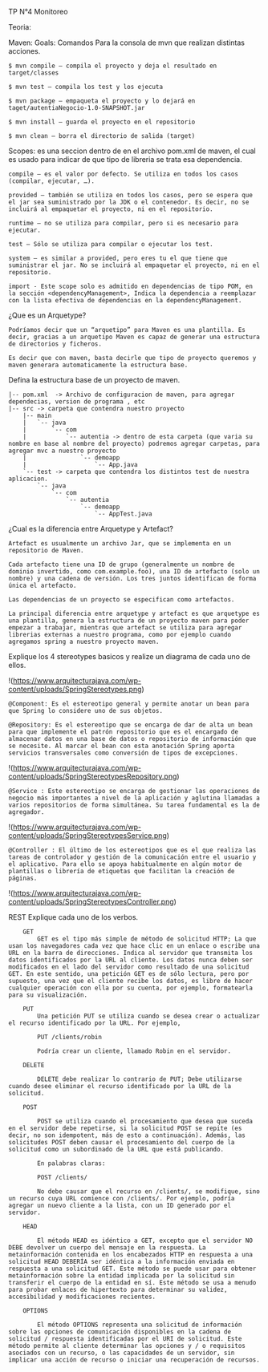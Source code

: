 TP N°4 Monitoreo

Teoria:

Maven:
Goals: Comandos Para la consola de mvn que realizan distintas acciones.

	$ mvn compile – compila el proyecto y deja el resultado en target/classes

	$ mvn test – compila los test y los ejecuta

	$ mvn package – empaqueta el proyecto y lo dejará en taget/autentiaNegocio-1.0-SNAPSHOT.jar

	$ mvn install – guarda el proyecto en el repositorio

	$ mvn clean – borra el directorio de salida (target)

Scopes: es una seccion dentro de <dependency> en el archivo pom.xml de maven, el cual es usado para indicar de que tipo de libreria se trata esa dependencia.

	compile – es el valor por defecto. Se utiliza en todos los casos (compilar, ejecutar, …).

	provided – también se utiliza en todos los casos, pero se espera que el jar sea suministrado por la JDK o el contenedor. Es decir, no se incluirá al empaquetar el proyecto, ni en el repositorio.

	runtime – no se utiliza para compilar, pero si es necesario para ejecutar.

	test – Sólo se utiliza para compilar o ejecutar los test.

	system – es similar a provided, pero eres tu el que tiene que suministrar el jar. No se incluirá al empaquetar el proyecto, ni en el repositorio.

	import - Este scope solo es admitido en dependencias de tipo POM, en la sección <dependencyManagement>, Indica la dependencia a reemplazar con la lista efectiva de dependencias en la dependencyManagement.

¿Que es un Arquetype?

	Podríamos decir que un “arquetipo” para Maven es una plantilla. Es decir, gracias a un arquetipo Maven es capaz de generar una estructura de directorios y ficheros.

	Es decir que con maven, basta decirle que tipo de proyecto queremos y maven generara automaticamente la estructura base.

Defina la estructura base de un proyecto de maven.
	
	|-- pom.xml  -> Archivo de configuracion de maven, para agregar dependecias, version de programa , etc
	|-- src -> carpeta que contendra nuestro proyecto
	    |-- main
	    |   `-- java
	    |       `-- com
	    |           `-- autentia -> dentro de esta carpeta (que varia su nombre en base al nombre del proyecto) podremos agregar carpetas, para agregar mvc a nuestro proyecto
	    |               `-- demoapp
	    |                   `-- App.java
	    `-- test -> carpeta que contendra los distintos test de nuestra aplicacion.
	        `-- java
	            `-- com
	                `-- autentia
	                    `-- demoapp
	                        `-- AppTest.java
	

¿Cual es la diferencia entre Arquetype y Artefact?

	Artefact es usualmente un archivo Jar, que se implementa en un repositorio de Maven.

	Cada artefacto tiene una ID de grupo (generalmente un nombre de dominio invertido, como com.example.foo), una ID de artefacto (solo un nombre) y una cadena de versión. Los tres juntos identifican de forma única el artefacto.

	Las dependencias de un proyecto se especifican como artefactos.

	La principal diferencia entre arquetype y artefact es que arquetype es una plantilla, genera la estructura de un proyecto maven para poder empezar a trabajar, mientras que artefact se utiliza para agregar librerias externas a nuestro programa, como por ejemplo cuando agregamos spring a nuestro proyecto maven.

Explique los 4 stereotypes basicos y realize un diagrama de cada uno de ellos.

!(https://www.arquitecturajava.com/wp-content/uploads/SpringStereotypes.png)

	@Component: Es el estereotipo general y permite anotar un bean para que Spring lo considere uno de sus objetos.

	@Repository: Es el estereotipo que se encarga de dar de alta un bean para que implemente el patrón repositorio que es el encargado de almacenar datos en una base de datos o repositorio de información que se necesite. Al marcar el bean con esta anotación Spring aporta servicios transversales como conversión de tipos de excepciones.

!(https://www.arquitecturajava.com/wp-content/uploads/SpringStereotypesRepository.png)

	@Service : Este estereotipo se encarga de gestionar las operaciones de negocio más importantes a nivel de la aplicación y aglutina llamadas a varios repositorios de forma simultánea. Su tarea fundamental es la de agregador.

!(https://www.arquitecturajava.com/wp-content/uploads/SpringStereotypesService.png)

	@Controller : El último de los estereotipos que es el que realiza las tareas de controlador y gestión de la comunicación entre el usuario y el aplicativo. Para ello se apoya habitualmente en algún motor de plantillas o librería de etiquetas que facilitan la creación de páginas.

!(https://www.arquitecturajava.com/wp-content/uploads/SpringStereotypesController.png)

REST
	Explique cada uno de los verbos.

		GET
			GET es el tipo más simple de método de solicitud HTTP; La que usan los navegadores cada vez que hace clic en un enlace o escribe una URL en la barra de direcciones. Indica al servidor que transmita los datos identificados por la URL al cliente. Los datos nunca deben ser modificados en el lado del servidor como resultado de una solicitud GET. En este sentido, una petición GET es de sólo lectura, pero por supuesto, una vez que el cliente recibe los datos, es libre de hacer cualquier operación con ella por su cuenta, por ejemplo, formatearla para su visualización.

		PUT
			Una petición PUT se utiliza cuando se desea crear o actualizar el recurso identificado por la URL. Por ejemplo,

			PUT /clients/robin

		 	Podría crear un cliente, llamado Robin en el servidor.

		DELETE

			DELETE debe realizar lo contrario de PUT; Debe utilizarse cuando desee eliminar el recurso identificado por la URL de la solicitud.

		POST

			POST se utiliza cuando el procesamiento que desea que suceda en el servidor debe repetirse, si la solicitud POST se repite (es decir, no son idempotent, más de esto a continuación). Además, las solicitudes POST deben causar el procesamiento del cuerpo de la solicitud como un subordinado de la URL que está publicando.

			En palabras claras:

			POST /clients/

			No debe causar que el recurso en /clients/, se modifique, sino un recurso cuya URL comience con /clients/. Por ejemplo, podría agregar un nuevo cliente a la lista, con un ID generado por el servidor.

		HEAD

			El método HEAD es idéntico a GET, excepto que el servidor NO DEBE devolver un cuerpo del mensaje en la respuesta. La metainformación contenida en los encabezados HTTP en respuesta a una solicitud HEAD DEBERÍA ser idéntica a la información enviada en respuesta a una solicitud GET. Este método se puede usar para obtener metainformación sobre la entidad implicada por la solicitud sin transferir el cuerpo de la entidad en sí. Este método se usa a menudo para probar enlaces de hipertexto para determinar su validez, accesibilidad y modificaciones recientes.

		OPTIONS

			El método OPTIONS representa una solicitud de información sobre las opciones de comunicación disponibles en la cadena de solicitud / respuesta identificadas por el URI de solicitud. Este método permite al cliente determinar las opciones y / o requisitos asociados con un recurso, o las capacidades de un servidor, sin implicar una acción de recurso o iniciar una recuperación de recursos.




